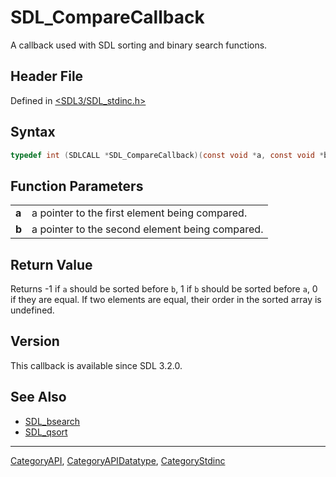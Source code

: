 # SDL_CompareCallback

A callback used with SDL sorting and binary search functions.

## Header File

Defined in [<SDL3/SDL_stdinc.h>](https://github.com/libsdl-org/SDL/blob/main/include/SDL3/SDL_stdinc.h)

## Syntax

```c
typedef int (SDLCALL *SDL_CompareCallback)(const void *a, const void *b);
```

## Function Parameters

|       |                                                 |
| ----- | ----------------------------------------------- |
| **a** | a pointer to the first element being compared.  |
| **b** | a pointer to the second element being compared. |

## Return Value

Returns -1 if `a` should be sorted before `b`, 1 if `b` should be sorted
before `a`, 0 if they are equal. If two elements are equal, their order in
the sorted array is undefined.

## Version

This callback is available since SDL 3.2.0.

## See Also

- [SDL_bsearch](SDL_bsearch)
- [SDL_qsort](SDL_qsort)






----
[CategoryAPI](CategoryAPI), [CategoryAPIDatatype](CategoryAPIDatatype), [CategoryStdinc](CategoryStdinc)

